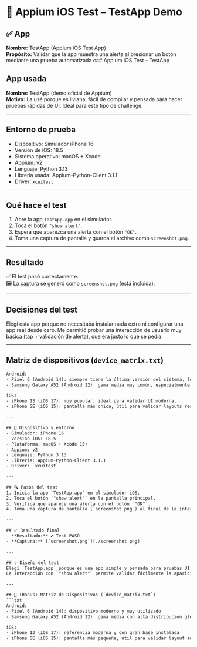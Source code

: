 # 📱 Appium iOS Test – TestApp Demo

## ✅ App
**Nombre:** TestApp (Appium iOS Test App)  
**Propósito:** Validar que la app muestra una alerta al presionar un botón mediante una prueba automatizada ca# Appium iOS Test – TestApp

## App usada
**Nombre:** TestApp (demo oficial de Appium)  
**Motivo:** La usé porque es liviana, fácil de compilar y pensada para hacer pruebas rápidas de UI. Ideal para este tipo de challenge.

---

## Entorno de prueba
- Dispositivo: Simulador iPhone 16
- Versión de iOS: 18.5
- Sistema operativo: macOS + Xcode
- Appium: v2
- Lenguaje: Python 3.13
- Librería usada: Appium-Python-Client 3.1.1
- Driver: `xcuitest`

---

## Qué hace el test
1. Abre la app `TestApp.app` en el simulador.
2. Toca el botón `"show alert"`.
3. Espera que aparezca una alerta con el botón `"OK"`.
4. Toma una captura de pantalla y guarda el archivo como `screenshot.png`.

---

## Resultado
✅ El test pasó correctamente.  
🖼️ La captura se generó como `screenshot.png` (está incluida).

---

## Decisiones del test
Elegí esta app porque no necesitaba instalar nada extra ni configurar una app real desde cero. Me permitió probar una interacción de usuario muy básica (tap + validación de alerta), que era justo lo que se pedía.

---

## Matriz de dispositivos (`device_matrix.txt`)
```txt
Android:
- Pixel 6 (Android 14): siempre tiene la última versión del sistema, lo uso como base.
- Samsung Galaxy A52 (Android 12): gama media muy común, especialmente fuera de EE.UU.

iOS:
- iPhone 13 (iOS 17): muy popular, ideal para validar UI moderna.
- iPhone SE (iOS 15): pantalla más chica, útil para validar layouts responsivos.on Appium y Python en iOS.

---

## 🧪 Dispositivo y entorno
- Simulador: iPhone 16
- Versión iOS: 18.5
- Plataforma: macOS + Xcode 15+
- Appium: v2
- Lenguaje: Python 3.13
- Librería: Appium-Python-Client 3.1.1
- Driver: `xcuitest`

---

## 🔍 Pasos del test
1. Inicia la app `TestApp.app` en el simulador iOS.
2. Toca el botón `"show alert"` en la pantalla principal.
3. Verifica que aparece una alerta con el botón `"OK"`.
4. Toma una captura de pantalla (`screenshot.png`) al final de la interacción.

---

## ✅ Resultado final
- **Resultado:** ✔️ Test PASÓ
- **Captura:** [`screenshot.png`](./screenshot.png)

---

## 💡 Diseño del test
Elegí `TestApp.app` porque es una app simple y pensada para pruebas UI. Sirve bien para probar interacciones sin tener que configurar algo más complejo.
La interacción con `"show alert"` permite validar fácilmente la aparición de elementos visibles tras una acción del usuario, ideal para una prueba simple y efectiva.

---

## 📱 (Bonus) Matriz de Dispositivos (`device_matrix.txt`)
```txt
Android:
- Pixel 6 (Android 14): dispositivo moderno y muy utilizado
- Samsung Galaxy A52 (Android 12): gama media con alta distribución global

iOS:
- iPhone 13 (iOS 17): referencia moderna y con gran base instalada
- iPhone SE (iOS 15): pantalla más pequeña, útil para validar layout adaptativo